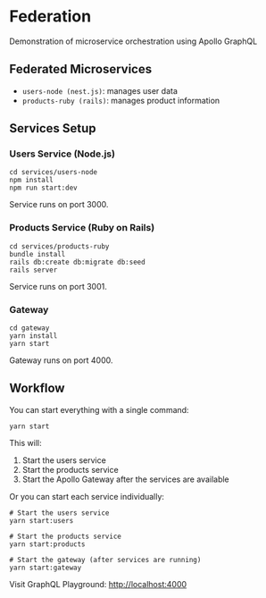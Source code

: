 # Federation

Demonstration of microservice orchestration using Apollo GraphQL

## Federated Microservices

- `users-node (nest.js)`: manages user data
- `products-ruby (rails)`: manages product information

## Services Setup

### Users Service (Node.js)
```
cd services/users-node
npm install
npm run start:dev
```
Service runs on port 3000.

### Products Service (Ruby on Rails)
```
cd services/products-ruby
bundle install
rails db:create db:migrate db:seed
rails server
```
Service runs on port 3001.

### Gateway
```
cd gateway
yarn install
yarn start
```
Gateway runs on port 4000.

## Workflow

You can start everything with a single command:
```
yarn start
```

This will:
1. Start the users service
2. Start the products service
3. Start the Apollo Gateway after the services are available

Or you can start each service individually:
```
# Start the users service
yarn start:users

# Start the products service
yarn start:products

# Start the gateway (after services are running)
yarn start:gateway
```

Visit GraphQL Playground: [http://localhost:4000](http://localhost:4000/)
